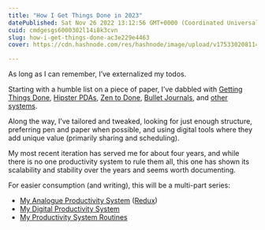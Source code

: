 ```yaml
---
title: "How I Get Things Done in 2023"
datePublished: Sat Nov 26 2022 13:12:56 GMT+0000 (Coordinated Universal Time)
cuid: cmdgesgs6000302l14i8k3cvn
slug: how-i-get-things-done-ac3e229e4463
cover: https://cdn.hashnode.com/res/hashnode/image/upload/v1753302081148/6305c463-fe55-4af1-a211-6117ff416c1c.jpeg

---
```


As long as I can remember, I’ve externalized my todos.

Starting with a humble list on a piece of paper, I’ve dabbled with [Getting Things Done](https://gettingthingsdone.com/), [Hipster PDAs](https://www.43folders.com/2004/09/03/introducing-the-hipster-pda), [Zen to Done](https://zenhabits.net/zen-to-done-ztd-the-ultimate-simple-productivity-system/), [Bullet Journals](https://bulletjournal.com/), and [other systems](https://lifehacker.com/strikethru-makes-paper-productive-by-combining-gtd-and-1744582416).

Along the way, I’ve tailored and tweaked, looking for just enough structure, preferring pen and paper when possible, and using digital tools where they add unique value (primarily sharing and scheduling).

My most recent iteration has served me for about four years, and while there is no one productivity system to rule them all, this one has shown its scalability and stability over the years and seems worth documenting.

For easier consumption (and writing), this will be a multi-part series:

*   [My Analogue Productivity System](https://bdarfler.medium.com/my-analog-productivity-system-87ba02418904) ([Redux](https://bdarfler.medium.com/my-analog-productivity-system-for-2023-redux-2dc7a2914ba7))
*   [My Digital Productivity System](https://bdarfler.medium.com/my-digital-productivity-system-449e0ec8b5c2)
*   [My Productivity System Routines](https://bdarfler.medium.com/my-productivity-system-routines-for-2023-5268253f86f4)